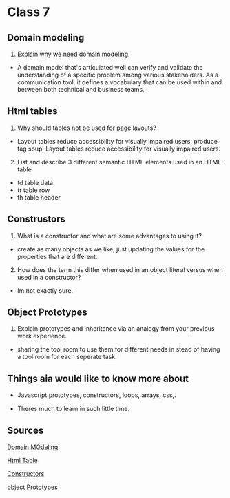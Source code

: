# Class 7

## Domain modeling

1. Explain why we need domain modeling.

- A domain model that's articulated well can verify and validate the understanding of a specific problem among various stakeholders. As a communication tool, it defines a vocabulary that can be used within and between both technical and business teams.

## Html tables

1.  Why should tables not be used for page layouts?

- Layout tables reduce accessibility for visually impaired users, produce tag soup, Layout tables reduce accessibility for visually impaired users.

2. List and describe 3 different semantic HTML elements used in an HTML table

- td table data
- tr table row
- th table header

## Construstors

1. What is a constructor and what are some advantages to using it?

-  create as many objects as we like, just updating the values for the properties that are different.

2. How does the term this differ when used in an object literal versus when used in a constructor?

- im not exactly sure.

## Object Prototypes

1. Explain prototypes and inheritance via an analogy from your previous work experience.

- sharing the tool room to use them for different needs in stead of having a tool room for each seperate task.

## Things aia would like to know more about

- Javascript prototypes, constructors, loops, arrays, css,. 

- Theres much to learn in such little time.

## Sources

[Domain MOdeling](https://github.com/codefellows/domain_modeling#domain-modeling)

[Html Table](https://developer.mozilla.org/en-US/docs/Learn/HTML/Tables/Basics)

[Constructors](https://developer.mozilla.org/en-US/docs/Learn/JavaScript/Objects/Basics#introducing_constructors)

[object Prototypes](https://ui.dev/beginners-guide-to-javascript-prototype)
